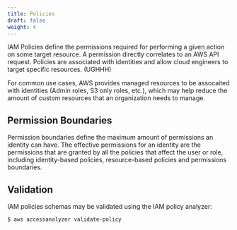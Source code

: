 ```yaml
---
title: Policies
draft: false
weight: 4
---
```


IAM Policies define the permissions required for performing a given action on some target resource. A permission directly correlates to an AWS API request. Policies are associated with identities and allow cloud engineers to target specific resources. (UGHHH)

For common use cases, AWS provides managed resources to be assocaited with identities (Admin roles, S3 only roles, etc.), which may help reduce the amount of custom resources that an organization needs to manage.

## Permission Boundaries 

Permission boundaries define the maximum amount of permissions an identity can have. The effective permissions for an identity are the permissions that are granted by all the policies that affect the user or role, including identity-based policies, resource-based policies and permissions boundaries.

## Validation

IAM policies schemas may be validated using the IAM policy analyzer:

```
$ aws accessanalyzer validate-policy
```